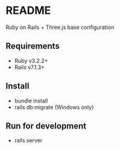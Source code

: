 # README

Ruby on Rails + Three.js base configuration

## Requirements

* Ruby v3.2.2+
* Rails v7.1.3+

## Install

* bundle install
* rails db:migrate (Windows only)

## Run for development

* rails server
